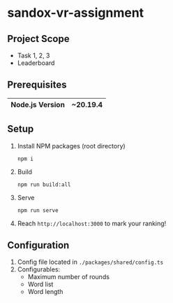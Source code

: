 # sandox-vr-assignment

## Project Scope
- Task 1, 2, 3
- Leaderboard

## Prerequisites

| Node.js Version | ~20.19.4 |
|---|---|

## Setup

1. Install NPM packages (root directory)
    ```
    npm i
    ```
1. Build
    ```
    npm run build:all
    ```
1. Serve
    ```
    npm run serve
    ```
1. Reach `http://localhost:3000` to mark your ranking!

## Configuration
1. Config file located in `./packages/shared/config.ts`
2. Configurables:
   - Maximum number of rounds
   - Word list
   - Word length


   
